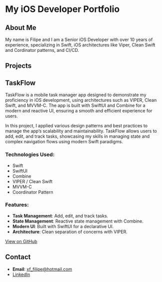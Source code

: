 # My iOS Developer Portfolio  

## About Me  
My name is Filipe and I am a Senior iOS Developer with over 10 years of experience, specializing in Swift, iOS architectures like Viper, Clean Swift and Cordinator patterns, and CI/CD.  

## Projects  

## TaskFlow

TaskFlow is a mobile task manager app designed to demonstrate my proficiency in iOS development, using architectures such as VIPER, Clean Swift, and MVVM-C. The app is built with SwiftUI and Combine for a modern and reactive UI, ensuring a smooth and efficient experience for users.

In this project, I applied various design patterns and best practices to manage the app’s scalability and maintainability. TaskFlow allows users to add, edit, and track tasks, showcasing my skills in managing state and complex navigation flows using modern Swift paradigms.

### Technologies Used:
- Swift
- SwiftUI
- Combine
- VIPER / Clean Swift
- MVVM-C
- Coordinator Pattern

### Features:
- **Task Management**: Add, edit, and track tasks.
- **State Management**: Reactive state management with Combine.
- **Modern UI**: Built with SwiftUI for a declarative UI.
- **Architecture**: Clean separation of concerns with VIPER.

[View on GitHub](https://github.com/usuario/taskflow) 

## Contact  
- **Email**: xf_filipe@hotmail.com  
- [LinkedIn](https://www.linkedin.com/in/filipe-xavier-fernandes/)  
